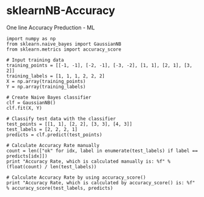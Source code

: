 # sklearnNB-Accuracy
One line Accuracy Preduction - ML	  
    	
			
	import numpy as np	
	from sklearn.naive_bayes import GaussianNB
	from sklearn.metrics import accuracy_score

	# Input training data
	training_points = [[-1, -1], [-2, -1], [-3, -2], [1, 1], [2, 1], [3, 2]]
	training_labels = [1, 1, 1, 2, 2, 2]
	X = np.array(training_points)
	Y = np.array(training_labels)

	# Create Naive Bayes classifier
	clf = GaussianNB()
	clf.fit(X, Y)

	# Classify test data with the classifier
	test_points = [[1, 1], [2, 2], [3, 3], [4, 3]]
	test_labels = [2, 2, 2, 1]
	predicts = clf.predict(test_points)

	# Calculate Accuracy Rate manually
	count = len(["ok" for idx, label in enumerate(test_labels) if label == predicts[idx]])
	print "Accuracy Rate, which is calculated manually is: %f" % (float(count) / len(test_labels))

	# Calculate Accuracy Rate by using accuracy_score()
	print "Accuracy Rate, which is calculated by accuracy_score() is: %f" % accuracy_score(test_labels, predicts)
